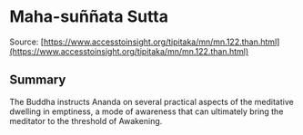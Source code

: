# Maha-suññata Sutta

Source: [https://www.accesstoinsight.org/tipitaka/mn/mn.122.than.html](https://www.accesstoinsight.org/tipitaka/mn/mn.122.than.html)

## Summary
The Buddha instructs Ananda on several practical aspects of the meditative dwelling in emptiness, a mode of awareness that can ultimately bring the meditator to the threshold of Awakening.